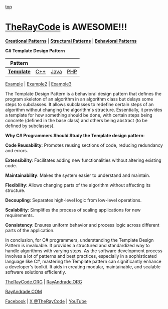 [top](../README.md)

# [TheRayCode](../../../README.md) is AWESOME!!!

**[Creational Patterns](../../Creational/README.md)** | **[Structural Patterns](../../Structural/README.md)** | **[Behavioral Patterns](../README.md)**

**C# Template Design Pattern**

|Pattern|   |   |   |
|---|---|---|---|
| [**Template**](README.md) | [C++](../../../CPP/Behavioral/Template/README.md) | [Java](../../../Java/Behavioral/Template/README.md) | [PHP](../../../PHP/Behavioral/Template/README.md) |

[Example](Example/README.md) | [Example2](Example2/README.md) | [Example3](Example3/README.md) 

The Template Design Pattern is a behavioral design pattern that defines the program skeleton of an algorithm in an algorithm class but delays some steps to subclasses. It allows subclasses to redefine certain steps of an algorithm without changing the algorithm's structure. Essentially, it provides a template for how something should be done, with certain steps being concrete (defined in the base class) and others being abstract (to be defined by subclasses).

**Why C# Programmers Should Study the Template design pattern**:

**Code Reusability**: Promotes reusing sections of code, reducing redundancy and errors.

**Extensibility**: Facilitates adding new functionalities without altering existing code.

**Maintainability**: Makes the system easier to understand and maintain.

**Flexibility**: Allows changing parts of the algorithm without affecting its structure.

**Decoupling**: Separates high-level logic from low-level operations.

**Scalability**: Simplifies the process of scaling applications for new requirements.

**Consistency**: Ensures uniform behavior and process logic across different parts of the application.

In conclusion, for C# programmers, understanding the Template Design Pattern is invaluable. It provides a structured and standardized way to handle algorithms with varying steps. As the software development process involves a lot of patterns and best practices, especially in a sophisticated language like C#, mastering the Template pattern can significantly enhance a developer's toolkit. It aids in creating modular, maintainable, and scalable software solutions efficiently.

[TheRayCode.ORG](https://www.TheRayCode.org) | [RayAndrade.ORG](https://www.RayAndrade.ORG)

[RayAndrade.COM](https://www.RayAndrade.com)

[Facebook](https://www.facebook.com/TheRayCode/) | [X @TheRayCode](https://www.x.com/TheRayCode/) | [YouTube](https://www.youtube.com/TheRayCode/)
